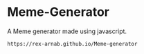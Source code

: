 # Meme-Generator
A Meme generator made using javascript.
```bash
https://rex-arnab.github.io/Meme-generator
```